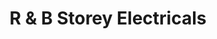 ---
title: "R & B Storey Electricals"
url: /crawcrook/r-und-b-storey-electricals/
shop: Elektronik
---